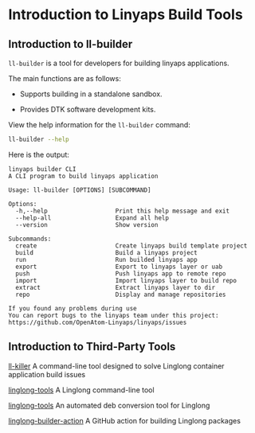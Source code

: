 <!--
SPDX-FileCopyrightText: 2023 UnionTech Software Technology Co., Ltd.

SPDX-License-Identifier: LGPL-3.0-or-later
-->

# Introduction to Linyaps Build Tools

## Introduction to ll-builder

`ll-builder` is a tool for developers for building linyaps applications.

The main functions are as follows:

- Supports building in a standalone sandbox.

<!-- - Defined a version management system. -->

- Provides DTK software development kits.

<!-- - Contains a complete release process. -->

View the help information for the `ll-builder` command:

```bash
ll-builder --help
```

Here is the output:

```text
linyaps builder CLI
A CLI program to build linyaps application

Usage: ll-builder [OPTIONS] [SUBCOMMAND]

Options:
  -h,--help                   Print this help message and exit
  --help-all                  Expand all help
  --version                   Show version

Subcommands:
  create                      Create linyaps build template project
  build                       Build a linyaps project
  run                         Run builded linyaps app
  export                      Export to linyaps layer or uab
  push                        Push linyaps app to remote repo
  import                      Import linyaps layer to build repo
  extract                     Extract linyaps layer to dir
  repo                        Display and manage repositories

If you found any problems during use
You can report bugs to the linyaps team under this project: https://github.com/OpenAtom-Linyaps/linyaps/issues
```

## Introduction to Third-Party Tools

[ll-killer](https://github.com/System233/ll-killer-go) A command-line tool designed to solve Linglong container application build issues

[linglong-tools](https://github.com/myml/linglong-tools) A Linglong command-line tool

[linglong-tools](https://github.com/System233/linglong-tools) An automated deb conversion tool for Linglong

[linglong-builder-action](https://github.com/myml/linglong-builder-action) A GitHub action for building Linglong packages
